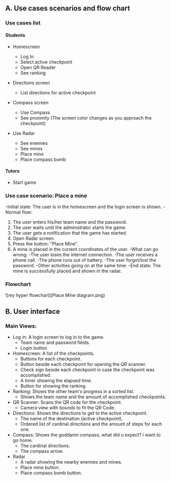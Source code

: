 ## A. Use cases scenarios and flow chart
### Use cases list

#### Students
* Homescreen
  + Log In
  + Select active checkpoint
  + Open QR Reader
  + See ranking
  
* Directions screen
  + List directions for active checkpoint

* Compass screen
  + Use Compass
  + See proximity (The screen color changes as you approach the checkpoint)

* Use Radar
  + See enemies
  + See mines
  + Place mine
  + Place compass bomb


#### Tutors
* Start game

### Use case scenario: Place a mine

-Initial state: The user is in the homescreen and the login screen is shown.
-Normal flow:
  1. The user enters his/her team name and the password.
  2. The user waits until the administrator starts the game.
  3. The user gets a notification that the game has started.
  4. Open Radar screen.
  5. Press the button: "Place Mine".
  6. A mine is placed in the current coordinates of the user.
-What can go wrong: 
  -The user loses the internet connection.
  -The user receives a phone call.
  -The phone runs out of battery.
  -The user forgot/lost the password.
-Other activities going on at the same time:
-End state: The mine is successfully placed and shown in the radar.

### Flowchart
![my hyper flowchart](Place Mine diagram.png)

## B. User interface
### Main Views:
  * Log in: A login screen to log in to the game.
    + Team name and password fields.
    + Login button
  * Homescreen: A list of the checkpoints.
    + Buttons for each checkpoint.
    + Button beside each checkpoint for opening the QR scanner.
    + Check sign beside each checkpoint in case the checkpoint was accomplished.
    + A timer showing the elapsed time.
    + Button for showing the ranking
  * Ranking: Shows the other team's progress in a sorted list.
    + Shows the team name and the amount of accomplished checkpoints.
  * QR Scanner: Scans the QR code for the checkpoint.
    + Camera view with bounds to fit the QR Code.
  * Directions: Shows the directions to get to the active checkpoint.
    + The name of the destination (active checkpoint).
    + Ordered list of cardinal directions and the amount of steps for each one.
  * Compass: Shows the goddamn compass, what did u expect? i want to go home.
    + The cardinal directions.
    + The compass arrow.
  * Radar
    + A radar showing the nearby enemies and mines.
    + Place mine button.
    + Place compass bomb button.  
  
 

